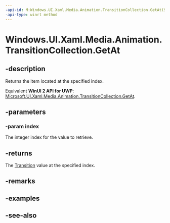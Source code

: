 ```yaml
---
-api-id: M:Windows.UI.Xaml.Media.Animation.TransitionCollection.GetAt(System.UInt32)
-api-type: winrt method
---
```


<!-- Method syntax
public Windows.UI.Xaml.Media.Animation.Transition GetAt(System.UInt32 index)
-->

# Windows.UI.Xaml.Media.Animation.TransitionCollection.GetAt

## -description
Returns the item located at the specified index.

Equivalent **WinUI 2 API for UWP**: [Microsoft.UI.Xaml.Media.Animation.TransitionCollection.GetAt](/windows/winui/api/microsoft.ui.xaml.media.animation.transitioncollection.getat).

## -parameters
### -param index
The integer index for the value to retrieve.

## -returns
The [Transition](transition.md) value at the specified index.

## -remarks

## -examples

## -see-also

